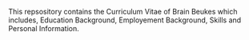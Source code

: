 This repsository contains the Curriculum Vitae of Brain Beukes which includes, Education Background, Employement Background, Skills and Personal Information.

